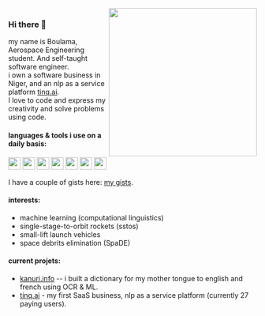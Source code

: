 <img align="right" height="300" weight="300" src="https://res.cloudinary.com/otimbilabs/image/upload/v1636096217/4f699cef54bb904be471cfcf0e5d6f38-sticker.png"/>

### Hi there 👋
my name is Boulama, Aerospace Engineering student. And self-taught software engineer.  
i own a software business in Niger, and an nlp as a service platform [tinq.ai](https://tinq.ai).  
I love to code and express my creativity and solve problems using code.  

#### languages & tools i use on a daily basis:

<img height="25" weight="25" aly="python logo" src="https://cdn.svgporn.com/logos/python.svg"/> <img height="25" weight="25" aly="php logo" src="https://cdn.svgporn.com/logos/php.svg"/> <img height="25" weight="25" aly="go logo" src="https://cdn.svgporn.com/logos/gopher.svg"/> <img height="25" weight="25" aly="mysql logo" src="https://cdn.svgporn.com/logos/mysql.svg"/> <img height="25" weight="25" aly="sqlite logo" src="https://cdn.svgporn.com/logos/sqlite.svg"/> <img height="25" weight="25" aly="jupyter logo" src="https://cdn.svgporn.com/logos/jupyter.svg"/> <img height="25" weight="25" aly="pytorch logo" src="https://cdn.svgporn.com/logos/pytorch.svg"/>
  
I have a couple of gists here: [my gists](https://gist.github.com/boulama). 

#### interests:
- machine learning (computational linguistics)
- single-stage-to-orbit rockets (sstos)
- small-lift launch vehicles
- space debrits elimination (SpaDE)

#### current projets:
- [kanuri.info](https://kanuri.info/) -- i built a dictionary for my mother tongue to english and french using OCR & ML.
- [tinq.ai](https://tinq.ai) - my first SaaS business, nlp as a service platform (currently 27 paying users).





<!--
**boulama/boulama** is a ✨ _special_ ✨ repository because its `README.md` (this file) appears on your GitHub profile.

Here are some ideas to get you started:

- 🔭 I’m currently working on ...
- 🌱 I’m currently learning ...
- 👯 I’m looking to collaborate on ...
- 🤔 I’m looking for help with ...
- 💬 Ask me about ...
- 📫 How to reach me: ...
- 😄 Pronouns: ...
- ⚡ Fun fact: ...
-->
